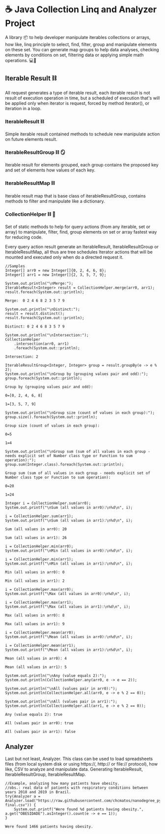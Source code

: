 # ☕ Java Collection Linq and Analyzer Project 
<p>
A library 📦 to help developer manipulate iterables collections or arrays, 
how like, linq principle to select, find, filter, group and manipulate elements 
on these set. You can generate map groups to help data analyses, 
checking elements by conditions on set, filtering data or applying simple math 
operations. 💻📱
</p>

## Iterable Result ⛓
All request generates a type of iterable result, each iterable result is not result of execution operation in time, 
but a scheduled of execution that's will be applied only when iterator is request, forced by method iterator(), or 
iteration in a loop.

### IterableResult ⛓
Simple iterable result contained methods to schedule new manipulate action on future elements result.

### IterableResultGroup ⛓ 🪞
Iterable result for elements grouped, each group contains the proposed key and set of elements how values of each key. 

### IterableResultMap ⛓
Iterable result map that is base class of iterableResultGroup, contains methods
to filter and manipulate like a dictionary.

### CollectionHelper ⛓ 👊
<p>
Set of static methods to help for query actions (from any iterable, set or array) to
manipulate, filter, find, group elements on set or array fastest way for reducing code.
</p>
<p>
Every query action result generate an IterableResult, IterableResultGroup or IterableResultMap,
all thus are tree schedules Iterator actions that will be mounted and executed only when do a directed request it.
</p>

```
//Samples
Integer[] arr0 = new Integer[]{0, 2, 4, 6, 8};
Integer[] arr1 = new Integer[]{2, 3, 5, 7, 9};
```

```
System.out.println("\nMerge:");
IterableResult<Integer> result = CollectionHelper.merge(arr0, arr1);
result.foreach(System.out::println);
```
``
Merge: 
0
2
4
6
8
2
3
5
7
9
``

```
System.out.println("\nDistinct:");
result = result.distinct();
result.foreach(System.out::println);
```
``
Distinct:
0
2
4
6
8
3
5
7
9
``

```
System.out.println("\nIntersection:");
CollectionHelper
    .intersection(arr0, arr1)
    .foreach(System.out::println);
```
``
Intersection:
2
``

```
IterableResultGroup<Integer, Integer> group = result.groupBy(e -> e % 2);
System.out.println("\nGroup by (grouping values pair and odd):");
group.foreach(System.out::println);
```

``Group by (grouping values pair and odd):``

``0=[0, 2, 4, 6, 8]``

``1=[3, 5, 7, 9]``

```
System.out.println("\nGroup size (count of values in each group):");
group.size().foreach(System.out::println);
```

``Group size (count of values in each group):``

``0=5``

``1=4``


```
System.out.println("\nGroup sum (sum of all values in each group - needs explicit set of Number class type or Function to sum operation):");
group.sum(Integer.class).foreach(System.out::println);
```

``Group sum (sum of all values in each group - needs explicit set of Number class type or Function to sum operation):``

``0=20``

``1=24``


```
Integer i = CollectionHelper.sum(arr0);
System.out.printf("\nSum (all values in arr0):\n%d\n", i);

i = CollectionHelper.sum(arr1);
System.out.printf("\nSum (all values in arr1):\n%d\n", i);
```

``Sum (all values in arr0): 20``

``Sum (all values in arr1): 26``

```
i = CollectionHelper.min(arr0);
System.out.printf("\nMin (all values in arr0):\n%d\n", i);

i = CollectionHelper.min(arr1);
System.out.printf("\nMin (all values in arr1):\n%d\n", i);
```

``Min (all values in arr0): 0`` 
 
``Min (all values in arr1): 2``

```
i = CollectionHelper.max(arr0);
System.out.printf("\Max (all values in arr0):\n%d\n", i);

i = CollectionHelper.max(arr1);
System.out.printf("\Max (all values in arr1):\n%d\n", i);
```

``Max (all values in arr0): 8``  

``Max (all values in arr1): 9``

```
i = CollectionHelper.mean(arr0);
System.out.printf("\Mean (all values in arr0):\n%d\n", i);

i = CollectionHelper.mean(arr1);
System.out.printf("\Mean (all values in arr1):\n%d\n", i);
```

``Mean (all values in arr0): 4``  

``Mean (all values in arr1): 5``

```
System.out.println("\nAny (value equals 2):");
System.out.println(CollectionHelper.any(arr0, e -> e == 2));

System.out.println("\nAll (values pair in arr0):");
System.out.println(CollectionHelper.all(arr0, e -> e % 2 == 0));

System.out.println("\nAll (values pair in arr1):");
System.out.println(CollectionHelper.all(arr1, e -> e % 2 == 0));
```

``Any (value equals 2): true``

``All (values pair in arr0): true``

``All (values pair in arr1): false``

## Analyzer
<p>
Last but not least, Analyzer. This class can be used to load spreadsheets files (from local system disk or using https://, http:// or file:// protocol), how like, CSV to 
analyze and manipulate data. Generating IterableResult, IterableResultGroup, IterableResultMap.
</p>

```
//Example, analyzing how many patients have obesity.
//obs.: real data of patients with respiratory conditions between years 2018 and 2019 in Brazil.
try(Analyzer a = Analyzer.load("https://raw.githubusercontent.com/chcmatos/nanodegree_py_analyze_srag/main/doc/influd18_limpo-final.csv")) {
    System.out.printf("Were found %d patients having obesity.", a.get("OBESIDADE").asInteger().count(e -> e == 1));
}
```

``Were found 1466 patients having obesity.``
